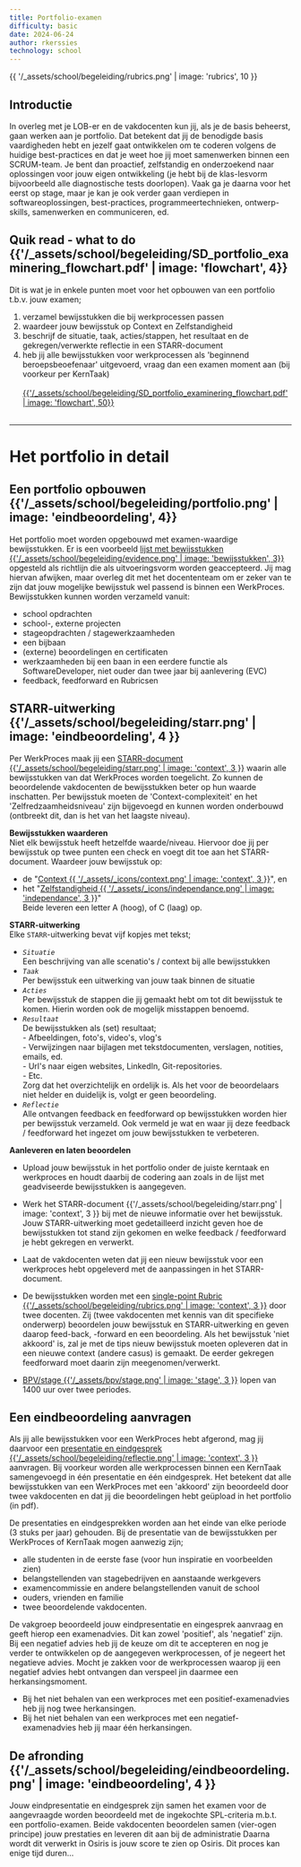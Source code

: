 ```yaml
---
title: Portfolio-examen
difficulty: basic
date: 2024-06-24
author: rkerssies
technology: school
---
```


{{ '/_assets/school/begeleiding/rubrics.png'  | image: 'rubrics', 10 }}

## Introductie
In overleg met je LOB-er en de vakdocenten kun jij, als je de basis beheerst, gaan werken aan je portfolio. 
Dat betekent dat jij de benodigde basis vaardigheden hebt en jezelf gaat ontwikkelen om te coderen volgens de huidige best-practices
en dat je weet hoe jij moet samenwerken binnen een SCRUM-team. 
Je bent dan proactief, zelfstandig en onderzoekend naar oplossingen voor jouw eigen ontwikkeling
(je hebt bij de klas-lesvorm bijvoorbeeld alle diagnostische tests doorlopen).
Vaak ga je daarna voor het eerst op stage, maar je kan je ook verder gaan verdiepen 
in softwareoplossingen, best-practices, programmeertechnieken, ontwerp-skills, samenwerken en communiceren, ed.


## Quik read - what to do {{'/_assets/school/begeleiding/SD_portfolio_examinering_flowchart.pdf' | image: 'flowchart', 4}}
Dit is wat je in enkele punten moet voor het opbouwen van een portfolio t.b.v. jouw examen;
1. verzamel bewijsstukken die bij werkprocessen passen
2. waardeer jouw bewijsstuk op Context en Zelfstandigheid 
3. beschrijf de situatie, taak, acties/stappen, het resultaat en de gekregen/verwerkte reflectie in een STARR-document
4. heb jij alle bewijsstukken voor werkprocessen als 'beginnend beroepsbeoefenaar' uitgevoerd, 
vraag dan een examen moment aan (bij voorkeur per KernTaak)
<br><br>
[ {{'/_assets/school/begeleiding/SD_portfolio_examinering_flowchart.pdf' | image: 'flowchart', 50}} ]({{'/_assets/school/begeleiding/SD_portfolio_examinering_flowchart.pdf'}})
<br><br>
_________________________________________________________
# Het portfolio in detail

## Een portfolio opbouwen {{'/_assets/school/begeleiding/portfolio.png' | image: 'eindbeoordeling', 4}}
Het portfolio moet worden opgebouwd met examen-waardige bewijsstukken. 
Er is een voorbeeld [lijst met bewijsstukken {{'/_assets/school/begeleiding/evidence.png' | image: 'bewijsstukken', 3}}]({{'/_assets/school/begeleiding/GeadviseerdeBewijsstukken.pdf'}})
opgesteld als richtlijn die als uitvoeringsvorm worden geaccepteerd. 
Jij mag hiervan afwijken, maar overleg dit met het docententeam om 
er zeker van te zijn dat jouw mogelijke bewijsstuk wel passend is binnen een WerkProces. 
Bewijsstukken kunnen worden verzameld vanuit:
- school opdrachten
- school-, externe projecten
- stageopdrachten / stagewerkzaamheden
- een bijbaan
-  (externe) beoordelingen en certificaten
- werkzaamheden bij een baan in een eerdere functie als SoftwareDeveloper, niet ouder dan twee jaar bij aanlevering (EVC)
- feedback, feedforward en Rubricsen

## STARR-uitwerking {{'/_assets/school/begeleiding/starr.png' | image: 'eindbeoordeling', 4 }}
Per WerkProces maak jij een [STARR-document {{'/_assets/school/begeleiding/starr.png' | image: 'context', 3 }}]({{'/_assets/school/begeleiding/STARR_voorbeeld.pdf'}}) 
waarin alle bewijsstukken van dat WerkProces worden toegelicht.
Zo kunnen de beoordelende vakdocenten de bewijsstukken beter op hun waarde inschatten. Per bewijsstuk moeten 
de 'Context-complexiteit' en het 'Zelfredzaamheidsniveau' zijn bijgevoegd en kunnen worden onderbouwd (ontbreekt dit, dan is het van het laagste niveau).

**Bewijsstukken waarderen**<br>
Niet elk bewijsstuk heeft hetzelfde waarde/niveau. Hiervoor doe jij per bewijsstuk op twee punten een check
en voegt dit toe aan het STARR-document. Waardeer jouw bewijsstuk op:
- de "[Context {{ '/_assets/_icons/context.png' | image: 'context', 3 }}]({{'/_assets/school/EvidenceScoorTool/validateEvidenceContext.html'}})", en
- het "[Zelfstandigheid {{ '/_assets/_icons/independance.png' | image: 'independance', 3 }}]({{'/_assets/school/EvidenceScoorTool/validateEvidenceIndependance.html'}})"
  <br>Beide leveren een letter A (hoog), of C (laag) op.

**STARR-uitwerking**<br>
Elke `STARR`-uitwerking bevat vijf kopjes met tekst;<br>
- *`Situatie`*<br>
    Een beschrijving van alle scenatio's / context bij alle bewijsstukken<br>
-  *`Taak`*<br>
    Per bewijsstuk een uitwerking van jouw taak binnen de situatie<br>
- *`Acties`*<br>
    Per bewijsstuk de stappen die jij gemaakt hebt om tot dit bewijsstuk te komen.
    Hierin worden ook de mogelijk misstappen benoemd.<br>
- *`Resultaat`*<br>
    De bewijsstukken als (set) resultaat;<br>
      - Afbeeldingen, foto's, video's, vlog's<br>
      - Verwijzingen naar bijlagen met tekstdocumenten, verslagen, notities, emails, ed.<br>
      - Url's naar eigen websites, LinkedIn, Git-repositories.<br>
      - Etc.<br>
      Zorg dat het overzichtelijk en ordelijk is. Als het voor de beoordelaars niet helder en duidelijk is,
      volgt er geen beoordeling.<br>
- *`Reflectie`*<br>
        Alle ontvangen feedback en feedforward op bewijsstukken worden hier per bewijsstuk verzameld.
        Ook vermeld je wat en waar jij deze feedback / feedforward het ingezet om jouw bewijsstukken te verbeteren.


**Aanleveren en laten beoordelen**<br>
* Upload jouw bewijsstuk in het portfolio onder de juiste kerntaak en werkproces en houdt daarbij de codering aan zoals in de
lijst met geadviseerde bewijsstukken is aangegeven. 

* Werk het STARR-document {{'/_assets/school/begeleiding/starr.png' | image: 'context', 3 }} bij met de nieuwe informatie over het bewijsstuk. 
Jouw STARR-uitwerking moet gedetailleerd inzicht geven hoe de bewijsstukken tot stand zijn gekomen en welke 
feedback / feedforward je hebt gekregen en verwerkt.

* Laat de vakdocenten weten dat jij een nieuw bewijsstuk voor een werkproces hebt opgeleverd met de aanpassingen in het STARR-document.

* De bewijsstukken worden met een [single-point Rubric {{'/_assets/school/begeleiding/rubrics.png' | image: 'context', 3 }}]({{'/_assets/school/begeleiding/beoordeling_bewijsstuk.pdf'}}) door twee docenten.
Zij (twee vakdocenten met kennis van dit specifieke onderwerp) beoordelen jouw bewijsstuk en STARR-uitwerking en geven daarop feed-back, -forward en een beoordeling.
Als het bewijsstuk 'niet akkoord' is, zal je met de tips nieuw bewijsstuk moeten opleveren dat in een nieuwe context (andere casus) 
is gemaakt. De eerder gekregen feedforward moet daarin zijn meegenomen/verwerkt.

* [BPV/stage {{'/_assets/bpv/stage.png' | image: 'stage', 3 }}]({{'/subjects/ict-lyceum/BPV-stages/'}}) lopen van 1400 uur over twee periodes.


## Een eindbeoordeling aanvragen
Als jij alle bewijsstukken voor een WerkProces hebt afgerond, mag jij daarvoor een [presentatie en eindgesprek {{'/_assets/school/begeleiding/reflectie.png' | image: 'context', 3 }}]({{'/_assets/school/begeleiding/aanvraag_eindgesprek.pdf'}}) aanvragen.
Bij voorkeur worden alle werkprocessen binnen een KernTaak samengevoegd in één presentatie en één eindgesprek.
Het betekent dat alle bewijsstukken van een WerkProces met een 'akkoord' zijn beoordeeld door twee vakdocenten en dat jij die beoordelingen
hebt geüpload in het portfolio (in pdf).

De presentaties en eindgesprekken worden aan het einde van elke periode (3 stuks per jaar) gehouden. 
Bij de presentatie van de bewijsstukken per WerkProces of KernTaak mogen aanwezig zijn;
  - alle studenten in de eerste fase (voor hun inspiratie en voorbeelden zien)
  - belangstellenden van stagebedrijven en aanstaande werkgevers
  - examencommissie en andere belangstellenden vanuit de school
  - ouders, vrienden en familie
  - twee beoordelende vakdocenten.

De vakgroep beoordeeld jouw eindpresentatie en eingesprek aanvraag en geeft hierop een examenadvies.
Dit kan zowel 'positief', als 'negatief' zijn.
Bij een negatief advies heb jij de keuze om dit te accepteren en nog je verder te ontwikkelen op de aangegeven werkprocessen,
of je negeert het negatieve advies. Mocht je zakken voor de werkprocessen waarop jij een negatief advies hebt ontvangen dan 
verspeel jin daarmee een herkansingsmoment. 
- Bij het niet behalen van een werkproces met een positief-examenadvies heb jij nog twee herkansingen.
- Bij het niet behalen van een werkproces met een negatief-examenadvies heb jij maar één herkansingen.


## De afronding {{'/_assets/school/begeleiding/eindbeoordeling.png' | image: 'eindbeoordeling', 4 }}
Jouw eindpresentatie en eindgesprek zijn samen het examen voor de aangevraagde worden beoordeeld met de ingekochte SPL-criteria 
m.b.t. een portfolio-examen. Beide vakdocenten beoordelen samen (vier-ogen principe) jouw prestaties en leveren dit aan bij de administratie
Daarna wordt dit verwerkt in Osiris is jouw score te zien op Osiris. Dit proces kan enige tijd duren...

